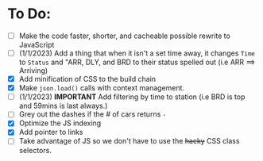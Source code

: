 # To Do:


- [ ] Make the code faster, shorter, and cacheable possible rewrite to JavaScript
- [ ] (1/1/2023) Add a thing that when it isn't a set time away, it changes `Time` to `Status` and "ARR, DLY, and BRD to their status spelled out (i.e ARR ==> Arriving)
- [x] Add minification of CSS to the build chain
- [x] Make `json.load()` calls with context management.
- [ ] (1/1/2023) **IMPORTANT** Add filtering by time to station (i.e BRD is top and 59mins is last always.)
- [ ] Grey out the dashes if the \# of cars returns `-`
- [x] Optimize the JS indexing
- [x] Add pointer to links
- [ ] Take advantage of JS so we don't have to use the ~~hacky~~ CSS class selectors.